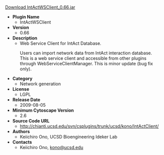 <a href="IntActWSClient_0.66.jar">Download IntActWSClient_0.66.jar</a>

* __Plugin Name__
  * IntActWSClient
* __Version__
  * 0.66
* __Description__
  * <html><body>Web Service Client for IntAct Database.  <p>Users can import network data from IntAct interaction database.  This is a web service client and accessible from other plugins through WebServiceClientManager.  This is minor update (bug fix only).</p></body></html>
* __Category__
  * Network generation
* __License__
  * LGPL
* __Release Date__
  * 2009-08-05
* __Minimum Cytoscape Version__
  * 2.6
* __Source Code URL__
  * http://chianti.ucsd.edu/svn/csplugins/trunk/ucsd/kono/IntActClient/
* __Authors__
  * Keiichiro Ono, UCSD Bioengineering Ideker Lab
* __Contacts__
  * Keiichiro Ono, kono@ucsd.edu
